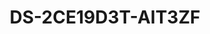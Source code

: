 ---
id: 13
title: "DS-2CE19D3T-AIT3ZF"
slug: "DS-2CE19D3T-AIT3ZF"
subTitle: "2 MP Ultra Low Light Motorized Varifocal Bullet Camera"
category: "turbohd"
imgCard: "/src/assets/images/turbohd/DS-2CE19D3T-AIT3ZF/DS-2CE19D3T-AIT3ZF-1.webp"
imgAlt: "DS-2CE19D3T-AIT3ZF"
thumbnails: [
  "/src/assets/images/turbohd/DS-2CE19D3T-AIT3ZF/DS-2CE19D3T-AIT3ZF-1.webp",
]
features: [
  "2 MP bullet camera with ultra-low light sensitivity (0.005 lux)",
  "120 dB true WDR for clear imaging against strong backlighting",
  "3D DNR technology for sharp, noise-free images",
  "Motorized varifocal lens for automatic focus when zooming",
  "EXIR 2.0 infrared technology with 70 m IR distance",
  "Water and dust resistant (IP67)",
  "4 in 1 (4 switchable signals: TVI/AHD/CVI/CVBS)"
]
rating: 5
reviewCount: 100
specifications: {
  Camera: {
    Image_Sensor: "2.0 megapixel progressive scan CMOS",
    Max_Resolution: "1920 (H) × 1080 (V)",
    Min_Illumination: "0.005 Lux@(F1.6, AGC ON), 0 Lux with IR",
    Shutter_Time: {
      PAL: "1/25 s to 1/50,000 s",
      NTSC: "1/30 s to 1/50,000 s"
    },
    Day_Night: "IR cut filter",
    Angle_Adjustment: "Pan: 0° to 360°, Tilt: 0° to 90°, Rotation: 0° to 360°",
    Signal_System: "PAL/NTSC"
  },
  Lens: {
    Lens_Type: "2.7 mm to 13.5 mm",
    Field_of_View: "102° to 31°",
    Lens_Mount: "Φ 14"
  },
  Image: {
    Image_Parameters_Switch: "STD/HIGH-SAT",
    Image_Settings: "Brightness, Sharpness, 3D DNR, Mirror, Smart IR",
    Frame_Rate: {
      PAL: "1080p@25fps",
      NTSC: "1080p@30fps"
    },
    Day_Night_Mode: "Auto/Color/BW (Black and White)",
    WDR: "≥ 120 dB",
    Image_Enhancement: "Yes",
    White_Balance: "ATW/MWB",
    AGC: "High/Medium/Low"
  },
  Interface: {
    Video_Output: "TVI/AHD/CVI/CVBS"
  },
  General: {
    Material: {
      Front_Cover: "Metal",
      Main_Body: "Plastic",
      Bracket: "Metal"
    },
    Dimension: "84.5 mm × 92 mm × 255.1 mm (3.33\" × 3.62\" × 10\")",
    Weight: "Approx. 648 g (1.43 lb.)",
    Weight_A: "Approx. 695 g (1.53 lb.)",
    Operating_Condition: "-40 °C to 60 °C (-40 °F to 140 °F), humidity: 90% or less (non-condensation)",
    Communication: "Up the coax, Protocol: HIKVISION-C (TVI output)",
    Language: "English",
    Power_Supply: {
      Standard: "12 VDC ±25%",
      A_Version: "24 VAC ±15%, 12 VDC ±20%"
    },
    Power_Recommendation: "You are recommended to use one power adapter to supply the power for one camera.",
    Consumption: {
      Standard: "Max. 7.7 W",
      A_Version: "Max. 9.7 W"
    },
    IR_Range: "Up to 70 m"
  },
  Approval: {
    Protection: "IP67"
  }
}
---
